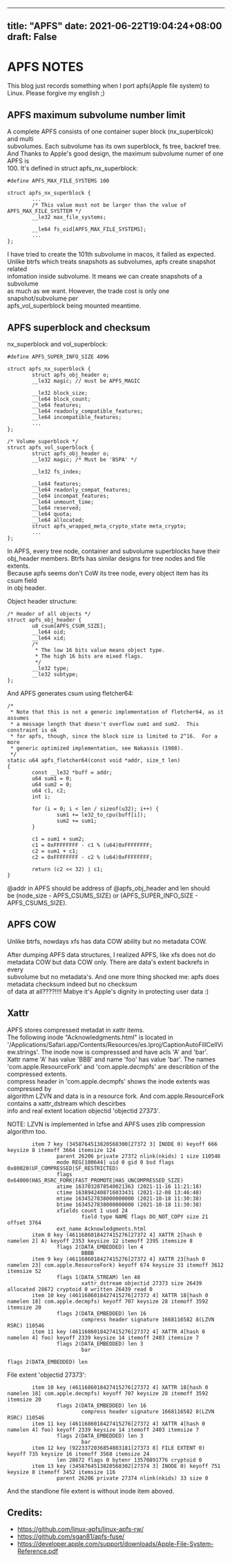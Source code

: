 
---
title: "APFS"
date: 2021-06-22T19:04:24+08:00
draft: False
---


# APFS NOTES
This blog just records something when I port apfs(Apple file system) to Linux.
Please forgive my english ;)  


## APFS maximum subvolume number limit 

A complete APFS consists of one container super block (nx_superblcok) and multi  
subvolumes.
Each subvolume has its own superblock, fs tree, backref tree.  
And Thanks to Apple's good design, the maximum subvolume numer of one APFS is  
100. It's defined in struct apfs_nx_superblock:  

```
#define APFS_MAX_FILE_SYSTEMS 100

struct apfs_nx_superblock {
        ...
        /* This value must not be larger than the value of APFS_MAX_FILE_SYSTTEM */
        __le32 max_file_systems;
    
        __le64 fs_oid[APFS_MAX_FILE_SYSTEMS];
        ...
};
```

I have tried to create the 101th subvolume in macos, it failed as expected. 
Unlike btrfs which treats snapshots as subvolumes, apfs create snapshot related  
infomation inside subvolume. It means we can create snapshots of a subvolume  
as much as we want. However, the trade cost is only one snapshot/subvolume per  
apfs_vol_superblock being mounted meantime.  

## APFS superblock and checksum

nx_superblock and vol_superblock:  
```
#define APFS_SUPER_INFO_SIZE 4096

struct apfs_nx_superblock {
        struct apfs_obj_header o;
        __le32 magic; // must be APFS_MAGIC
        
        __le32 block_size;
        __le64 block_count;
        __le64 features;
        __le64 readonly_compatible_features;
        __le64 incompatible_features;
        ...
};

/* Volume superblock */
struct apfs_vol_superblock {
        struct apfs_obj_header o;
        __le32 magic; /* Must be 'BSPA' */
        
        __le32 fs_index;

        __le64 features;
        __le64 readonly_compat_features;
        __le64 incompat_features;
        __le64 unmount_time;
        __le64 reserved;
        __le64 quota;
        __le64 allocated;
        struct apfs_wrapped_meta_crypto_state meta_crypto;
        ...
};
```

In APFS, every tree node, container and subvolume superblocks have their  
obj_header members. Btrfs has similar designs for tree nodes and file extents.  
Because apfs seems don't CoW its tree node, every object item has its csum field  
in obj header.  

Object header structure:

```
/* Header of all objects */
struct apfs_obj_header {
        u8 csum[APFS_CSUM_SIZE];
        __le64 oid;
        __le64 xid;
        /*
         * The low 16 bits value means object type.
         * The high 16 bits are mixed flags.
         */
        __le32 type;
        __le32 subtype;
};
```

And APFS generates csum using fletcher64:
```
/*
 * Note that this is not a generic implementation of fletcher64, as it assumes
 * a message length that doesn't overflow sum1 and sum2.  This constraint is ok
 * for apfs, though, since the block size is limited to 2^16.  For a more
 * generic optimized implementation, see Nakassis (1988).
 */
static u64 apfs_fletcher64(const void *addr, size_t len)
{
        const __le32 *buff = addr;
        u64 sum1 = 0;
        u64 sum2 = 0;
        u64 c1, c2;
        int i;

        for (i = 0; i < len / sizeof(u32); i++) {
                sum1 += le32_to_cpu(buff[i]);
                sum2 += sum1;
        }

        c1 = sum1 + sum2;
        c1 = 0xFFFFFFFF - c1 % (u64)0xFFFFFFFF;
        c2 = sum1 + c1;
        c2 = 0xFFFFFFFF - c2 % (u64)0xFFFFFFFF;

        return (c2 << 32) | c1;
}
```
@addr in APFS should be address of @apfs_obj_header and len should  
be (node_size - APFS_CSUMS_SIZE) or (APFS_SUPER_INFO_SIZE - APFS_CSUMS_SIZE).


## APFS COW

Unlike btrfs, nowdays xfs has data COW ability but no metadata COW.  

After dumping APFS data structures, I realized APFS, like xfs does not do 
metadata COW but data COW only. There are data's extent backrefs in every  
subvolume but no metadata's.
And one more thing shocked me: apfs does metadata checksum indeed but no checksum  
of data at all????!!!! Mabye it's Apple's dignity in protecting user data :)  

## Xattr

APFS stores compressed metadat in xattr items.  
The following inode "Acknowledgments.html" is located in '/Applications/Safari.app/Contents/Resources/es.lproj/CaptionAutoFillCellView.strings'.
The inode now is compresssed and have acls 'A' and 'bar'.  
Xattr name 'A' has value 'BBB' and name 'foo' has value 'bar'.
The names 'com.apple.ResourceFork' and 'com.apple.decmpfs' are describtion of the compressed extents.  
compress header in 'com.apple.decmpfs' shows the inode extents was compressed by   
algorithm LZVN and data is in a resource fork.
And com.apple.ResourceFork contains a xattr_dstream which descirbes  
info and real extent location objectid 'objectid 27373'.

NOTE: LZVN is implemented in lzfse and APFS uses zlib compression algorithm too.

```
        item 7 key (3458764513820568300[27372 3] INODE 0) keyoff 666 keysize 8 itemoff 3664 itemsize 124
                parent 26206 private 27372 nlink(nkids) 1 size 110546
                mode REG[100644] uid 0 gid 0 bsd flags 0x80020(UF_COMPRESSED|SF_RESTRICTED)
                flags 0x64000(HAS_RSRC_FORK|FAST_PROMOTE|HAS_UNCOMPRESSED_SIZE)
                atime 1637032878540021363 (2021-11-16 11:21:18)
                ctime 1638942408716033431 (2021-12-08 13:46:48)
                mtime 1634527838000000000 (2021-10-18 11:30:38)
                btime 1634527838000000000 (2021-10-18 11:30:38)
                xfields count 1 used 24
                        field type NAME flags DO_NOT_COPY size 21 offset 3764
                ext_name Acknowledgments.html
        item 8 key (4611686018427415276[27372 4] XATTR 2[hash 0 namelen 2] A) keyoff 2353 keysize 12 itemoff 2395 itemsize 8
                flags 2(DATA_EMBEDDED) len 4
                        BBBB
        item 9 key (4611686018427415276[27372 4] XATTR 23[hash 0 namelen 23] com.apple.ResourceFork) keyoff 674 keysize 33 itemoff 3612 itemsize 52
                flags 1(DATA_STREAM) len 48
                        xattr_dstream objectid 27373 size 26439 allocated 28672 cryptoid 0 written 26439 read 0
        item 10 key (4611686018427415276[27372 4] XATTR 18[hash 0 namelen 18] com.apple.decmpfs) keyoff 707 keysize 28 itemoff 3592 itemsize 20
                flags 2(DATA_EMBEDDED) len 16
                        compress header signature 1668116582 8(LZVN RSRC) 110546
        item 11 key (4611686018427415276[27372 4] XATTR 4[hash 0 namelen 4] foo) keyoff 2339 keysize 14 itemoff 2403 itemsize 7
                flags 2(DATA_EMBEDDED) len 3
                        bar
                                                                                                                                                                                                                                                                                                                                                        flags 2(DATA_EMBEDDED) len
```

File extent 'objectid 27373':
```
        item 10 key (4611686018427415276[27372 4] XATTR 18[hash 0 namelen 18] com.apple.decmpfs) keyoff 707 keysize 28 itemoff 3592 itemsize 20
                flags 2(DATA_EMBEDDED) len 16
                        compress header signature 1668116582 8(LZVN RSRC) 110546
        item 11 key (4611686018427415276[27372 4] XATTR 4[hash 0 namelen 4] foo) keyoff 2339 keysize 14 itemoff 2403 itemsize 7
                flags 2(DATA_EMBEDDED) len 3
                        bar
        item 12 key (9223372036854803181[27373 8] FILE EXTENT 0) keyoff 735 keysize 16 itemoff 3568 itemsize 24
                len 28672 flags 0 bytenr 13570891776 cryptoid 0
        item 13 key (3458764513820568302[27374 3] INODE 0) keyoff 751 keysize 8 itemoff 3452 itemsize 116
                parent 26206 private 27374 nlink(nkids) 33 size 0
```

And the standlone file extent is without inode item aboved.

## Credits:

* https://github.com/linux-apfs/linux-apfs-rw/
* https://github.com/sgan81/apfs-fuse/
* https://developer.apple.com/support/downloads/Apple-File-System-Reference.pdf
